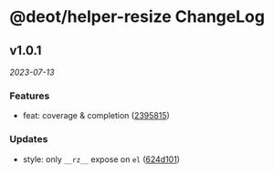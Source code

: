 # @deot/helper-resize ChangeLog

## v1.0.1

_2023-07-13_

### Features

- feat: coverage & completion ([2395815](https://github.com/deot/helper/commit/2395815d9b8d2a0ffc9f41bece2dfa38c5a07759))

### Updates

- style: only `__rz__` expose on `el` ([624d101](https://github.com/deot/helper/commit/624d10154237d6f2e28ee87a8186002f30d9e9c3))
